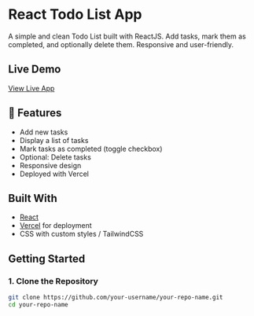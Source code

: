 # React Todo List App

A simple and clean Todo List built with ReactJS. Add tasks, mark them as completed, and optionally delete them. Responsive and user-friendly.

## Live Demo

 [View Live App](https://todo-list-t9bh.vercel.app/)

## 📌 Features

-  Add new tasks
-  Display a list of tasks
-  Mark tasks as completed (toggle checkbox)
-  Optional: Delete tasks
-  Responsive design
-  Deployed with Vercel

## Built With

- [React](https://reactjs.org/)
- [Vercel](https://vercel.com/) for deployment
- CSS with custom styles / TailwindCSS

##  Getting Started

### 1. Clone the Repository

```bash
git clone https://github.com/your-username/your-repo-name.git
cd your-repo-name

